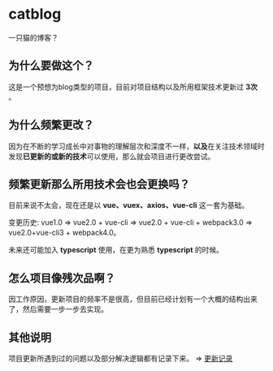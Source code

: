 # catblog
一只猫的博客？

## 为什么要做这个？
这是一个预想为blog类型的项目，目前对项目结构以及所用框架技术更新过 **3次** 。

## 为什么频繁更改？
因为在不断的学习成长中对事物的理解层次和深度不一样，**以及**在关注技术领域时发现**已更新的或新的技术**可以使用，那么就会项目进行更改尝试。

## 频繁更新那么所用技术会也会更换吗？
目前来说不太会，现在还是以 **vue、vuex、axios、vue-cli** 这一套为基础。

变更历史: vue1.0 => vue2.0 + vue-cli => vue2.0 + vue-cli + webpack3.0 => vue2.0+vue-cli3 + webpack4.0。

未来还可能加入 **typescript** 使用，在更为熟悉 **typescript** 的时候。

## 怎么项目像残次品啊？
因工作原因，更新项目的频率不是很高，但目前已经计划有一个大概的结构出来了，然后需要一步一步去实现。

## 其他说明
项目更新所遇到过的问题以及部分解决逻辑都有记录下来。 => [更新记录](./UPDATELOG.md)